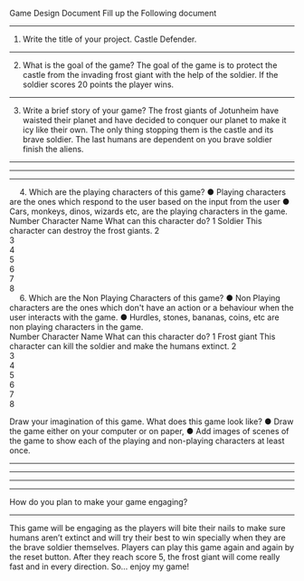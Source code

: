 Game Design Document
Fill up the Following document 

________________________________________



1.	Write the title of your project.
Castle Defender.
________________________________________


2.	What is the goal of the game? 
The goal of the game is to protect the castle from the invading frost giant with the help of the soldier. If the soldier scores 20 points the player wins.
________________________________________


3.	Write a brief story of your game?
The frost giants of Jotunheim have waisted their planet and have decided to conquer our planet to make it icy like their own. The only thing stopping them is the castle and its brave soldier. The last humans are dependent on you brave soldier finish the aliens.
________________________________________

________________________________________

________________________________________


 
4.	Which are the playing characters of this game? 
●	Playing characters are the ones which respond to the user based on the input from the user
●	Cars, monkeys, dinos, wizards etc, are the playing characters in the game.  
Number	Character Name	What can this character do? 
1	Soldier	This character can destroy the frost giants.
2		
3		
4		
5		
6		
7		
8		
 
6.	Which are the Non Playing Characters of this game?
●	Non Playing characters are the ones which don't have an action or a behaviour when the user interacts with the game.
●	Hurdles, stones, bananas, coins, etc are non playing characters in the game.   
Number	Character Name	What can this character do? 
1	Frost giant	This character can kill the soldier and make the humans extinct.
2		
3		
4		
5		
6		
7		
8		



Draw your imagination of this game. What does this game look like?
●	Draw the game either on your computer or on paper, 
●	Add images of scenes of the game to show each of the playing and non-playing characters at least once.  


________________________________________
________________________________________
________________________________________
________________________________________

How do you plan to make your game engaging? 
________________________________________________________________________________________________________________________________________________________________


This game will be engaging as the players will bite their nails to make sure humans aren’t extinct and will try their best to win specially when they are the brave soldier themselves. Players can play this game again and again by the reset button. After they reach score 5, the frost giant will come really fast and in every direction. So… enjoy my game!
